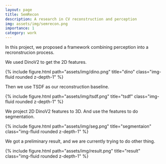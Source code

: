 ```yaml
---
layout: page
title: SemRecon
description: A research in CV reconstruction and perception
img: assets/img/semrecon.png
importance: 1
category: work
---
```

In this project, we proposed a framework combining perception into a recronstrucion process.


We used DinoV2 to get the 2D features.


<div class="row">
    <div class="col-sm mt-3 mt-md-0">
        {% include figure.html path="assets/img/dino.png" title="dino" class="img-fluid rounded z-depth-1" %}
    </div>
</div>


Then we use TSDF as our reconstruction baseline.

<div class="row">
    <div class="col-sm mt-3 mt-md-0">
        {% include figure.html path="assets/img/tsdf.png" title="tsdf" class="img-fluid rounded z-depth-1" %}
    </div>
</div>


We project 2D DinoV2 features to 3D. And use the features to do segmentation.

<div class="row">
    <div class="col-sm mt-3 mt-md-0">
        {% include figure.html path="assets/img/seg.png" title="segmentaion" class="img-fluid rounded z-depth-1" %}
    </div>
</div>


We got a preliminary result, and we are currently trying to do other thing.



<div class="row">
    <div class="col-sm mt-3 mt-md-0">
        {% include figure.html path="assets/img/result.png" title="result" class="img-fluid rounded z-depth-1" %}
    </div>
</div>
